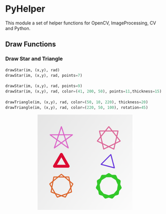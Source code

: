 # PyHelper
This module a set of helper functions for OpenCV, ImageProcessing, CV and Python.

## Draw Functions
### Draw Star and Triangle

~~~python
drawStar(im, (x,y), rad)
drawStar(im, (x,y), rad, points=7)

drawStar(im, (x,y), rad, points=9)
drawStar(im, (x,y), rad, color=(41, 200, 50), points=11,thickness=15)

drawTriangle(im, (x,y), rad, color=(50, 10, 220), thickness=20)
drawTriangle(im, (x,y), rad, color=(220, 50, 100), rotation=45)
~~~
<pre style='text-align:center;width:100%'>
<img src='showcase/drawStar.png' width='300px'/>
</pre>